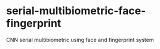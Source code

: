 # serial-multibiometric-face-fingerprint
CNN serial multibiometric using face and fingerprint system
